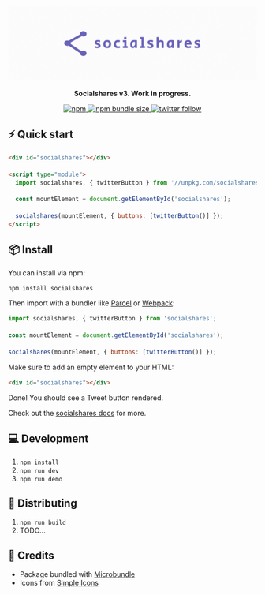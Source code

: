 <p align="center">
  <a href="https://socialshar.es/">
    <img src="./assets/readme-logo.png" alt="Socialshares" />
  </a>
</p>

<p align="center">
  <strong>Socialshares v3. Work in progress.</strong>
</p>

<p align="center">
  <a href="https://npm.im/socialshares">
    <img src="https://img.shields.io/npm/v/socialshares?style=for-the-badge&color=%236862BA" alt="npm" />
  </a>
  <a href="https://bundlephobia.com/result?p=socialshares">
    <img src="https://img.shields.io/bundlephobia/minzip/socialshares?style=for-the-badge&color=%236862BA" alt="npm bundle size" />
  </a>
  <a href="https://twitter.com/sunnysinghio">
    <img src="https://img.shields.io/twitter/follow/sunnysinghio?style=for-the-badge&color=%236862BA" alt="twitter follow" />
  </a>
</p>

## ⚡️ Quick start

```html
<div id="socialshares"></div>

<script type="module">
  import socialshares, { twitterButton } from '//unpkg.com/socialshares';

  const mountElement = document.getElementById('socialshares');

  socialshares(mountElement, { buttons: [twitterButton()] });
</script>
```

## 📦 Install

You can install via npm:

```sh
npm install socialshares
```

Then import with a bundler like [Parcel](https://parceljs.org/) or [Webpack](https://webpack.js.org/):

```js
import socialshares, { twitterButton } from 'socialshares';

const mountElement = document.getElementById('socialshares');

socialshares(mountElement, { buttons: [twitterButton()] });
```

Make sure to add an empty element to your HTML:

```html
<div id="socialshares"></div>
```

Done! You should see a Tweet button rendered.

Check out the [socialshares docs](https://socialshar.es/) for more.

## 💻 Development

1. `npm install`
1. `npm run dev`
1. `npm run demo`

## 🚀 Distributing

1. `npm run build`
1. TODO...

## 👥 Credits

- Package bundled with [Microbundle](https://github.com/developit/microbundle)
- Icons from [Simple Icons](https://simpleicons.org/)
